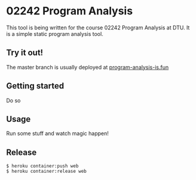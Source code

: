 # 02242 Program Analysis
This tool is being written for the course 02242 Program Analysis at DTU. It is a simple static program analysis tool.

## Try it out!
The master branch is usually deployed at [program-analysis-is.fun](http://program-analysis-is.fun)

## Getting started
Do so

## Usage
Run some stuff and watch magic happen!

## Release
```
$ heroku container:push web
$ heroku container:release web
```
